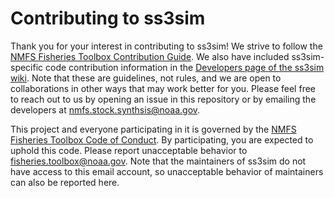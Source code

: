 # Contributing to ss3sim

Thank you for your interest in contributing to ss3sim! We strive to follow the [NMFS Fisheries Toolbox Contribution Guide](https://github.com/nmfs-fish-tools/Resources/blob/master/CONTRIBUTING.md). We also have included ss3sim-specific code contribution information in the [Developers page of the ss3sim wiki](https://github.com/ss3sim/ss3sim/wiki/developers). Note that these are guidelines, not rules, and we are open to collaborations in other ways that may work better for you. Please feel free to reach out to us by opening an issue in this repository or by emailing the developers at nmfs.stock.synthsis@noaa.gov.

This project and everyone participating in it is governed by the [NMFS Fisheries Toolbox Code of Conduct](https://github.com/nmfs-fish-tools/Resources/blob/master/CODE_OF_CONDUCT.md). By participating, you are expected to uphold this code. Please report unacceptable behavior to [fisheries.toolbox@noaa.gov](mailto:fisheries.toolbox@noaa.gov). Note that the maintainers of ss3sim do not have access to this email account, so unacceptable behavior of maintainers can also be reported here.
